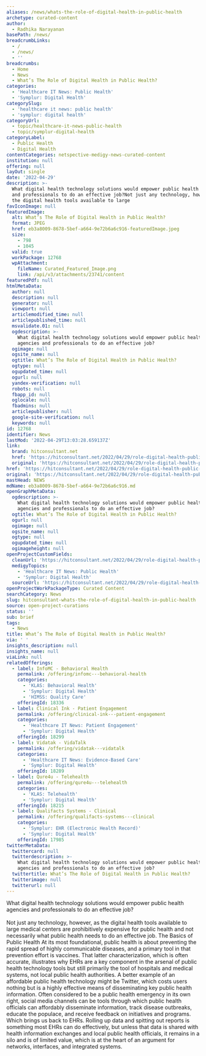 ```yaml
---
aliases: /news/whats-the-role-of-digital-health-in-public-health
archetype: curated-content
author:
  - Radhika Narayanan
basePath: /news/
breadcrumbLinks:
  - /
  - /news/
  - ''
breadcrumbs:
  - Home
  - News
  - What’s The Role of Digital Health in Public Health?
categories:
  - 'Healthcare IT News: Public Health'
  - 'Symplur: Digital Health'
categorySlug:
  - 'healthcare it news: public health'
  - 'symplur: digital health'
categoryUrl:
  - topic/healthcare-it-news-public-health
  - topic/symplur-digital-health
categoryLabel:
  - Public Health
  - Digital Health
contentCategories: netspective-medigy-news-curated-content
institution: null
offering: null
layOut: single
date: '2022-04-29'
description: >-
  What digital health technology solutions would empower public health agencies
  and professionals to do an effective job?Not just any technology, however, as
  the digital health tools available to large 
favIconImage: null
featuredImage:
  alt: What’s The Role of Digital Health in Public Health?
  format: JPEG
  href: eb3a8009-8678-5bef-a664-9e72b6a6c916-featuredImage.jpeg
  size:
    - 798
    - 1045
  valid: true
  workPackage: 12768
  wpAttachment:
    fileName: Curated_Featured_Image.png
    link: /api/v3/attachments/23741/content
featuredPdf: null
htmlMetaData:
  author: null
  description: null
  generator: null
  viewport: null
  articlemodified_time: null
  articlepublished_time: null
  msvalidate.01: null
  ogdescription: >-
    What digital health technology solutions would empower public health
    agencies and professionals to do an effective job?
  ogimage: null
  ogsite_name: null
  ogtitle: What’s The Role of Digital Health in Public Health?
  ogtype: null
  ogupdated_time: null
  ogurl: null
  yandex-verification: null
  robots: null
  fbapp_id: null
  oglocale: null
  fbadmins: null
  articlepublisher: null
  google-site-verification: null
  keywords: null
id: 12768
identifier: News
lastMod: '2022-04-29T13:03:28.659137Z'
link:
  brand: hitconsultant.net
  href: 'https://hitconsultant.net/2022/04/29/role-digital-health-public-health/'
  original: 'https://hitconsultant.net/2022/04/29/role-digital-health-public-health/'
href: 'https://hitconsultant.net/2022/04/29/role-digital-health-public-health/'
original: 'https://hitconsultant.net/2022/04/29/role-digital-health-public-health/'
mastHead: NEWS
mdName: eb3a8009-8678-5bef-a664-9e72b6a6c916.md
openGraphMetaData:
  ogdescription: >-
    What digital health technology solutions would empower public health
    agencies and professionals to do an effective job?
  ogtitle: What’s The Role of Digital Health in Public Health?
  ogurl: null
  ogimage: null
  ogsite_name: null
  ogtype: null
  ogupdated_time: null
  ogimageheight: null
openProjectCustomFields:
  cleanUrl: 'https://hitconsultant.net/2022/04/29/role-digital-health-public-health/'
  medigyTopics:
    - 'Healthcare IT News: Public Health'
    - 'Symplur: Digital Health'
  sourceUrl: 'https://hitconsultant.net/2022/04/29/role-digital-health-public-health/'
openProjectWorkPackageType: Curated Content
searchCategory: News
slug: hitconsultant-whats-the-role-of-digital-health-in-public-health
source: open-project-curations
status: ''
sub: brief
tags:
  - News
title: What’s The Role of Digital Health in Public Health?
via: ' '
insights_description: null
insights_name: null
viaLink: null
relatedOfferings:
  - label: InfoMC - Behavioral Health
    permalink: /offering/infomc---behavioral-health
    categories:
      - 'KLAS: Behavioral Health'
      - 'Symplur: Digital Health'
      - 'HIMSS: Quality Care'
    offeringId: 18336
  - label: Clinical Ink - Patient Engagement
    permalink: /offering/clinical-ink---patient-engagement
    categories:
      - 'Healthcare IT News: Patient Engagement'
      - 'Symplur: Digital Health'
    offeringId: 18299
  - label: Vidatak - VidaTalk
    permalink: /offering/vidatak---vidatalk
    categories:
      - 'Healthcare IT News: Evidence-Based Care'
      - 'Symplur: Digital Health'
    offeringId: 18289
  - label: Qure4u - Telehealth
    permalink: /offering/qure4u---telehealth
    categories:
      - 'KLAS: Telehealth'
      - 'Symplur: Digital Health'
    offeringId: 18215
  - label: Qualifacts Systems - Clinical
    permalink: /offering/qualifacts-systems---clinical
    categories:
      - 'Symplur: EHR (Electronic Health Record)'
      - 'Symplur: Digital Health'
    offeringId: 17985
twitterMetaData:
  twittercard: null
  twitterdescription: >-
    What digital health technology solutions would empower public health
    agencies and professionals to do an effective job?
  twittertitle: What’s The Role of Digital Health in Public Health?
  twitterimage: null
  twitterurl: null
---
```

<p>What digital health technology solutions would empower public health agencies and professionals to do an effective job?<br><br>Not just any technology, however, as the digital health tools available to large medical centers are prohibitively expensive for public health and not necessarily what public health needs to do an effective job.
The Basics of Public Health
At its most foundational, public health is about preventing the rapid spread of highly communicable diseases, and a primary tool in that prevention effort is vaccines.
That latter characterization, which is often accurate, illustrates why EHRs are a key component in the arsenal of public health technology tools but still primarily the tool of hospitals and medical systems, not local public health authorities.
A better example of an affordable public health technology might be Twitter, which costs users nothing but is a highly effective means of disseminating key public health information.
Often considered to be a public health emergency in its own right, social media channels can be tools through which public health officials can affordably disseminate information, track disease outbreaks, educate the populace, and receive feedback on initiatives and programs.
Which brings us back to EHRs. Rolling up data and spitting out reports is something most EHRs can do effectively, but unless that data is shared with health information exchanges and local public health officials, it remains in a silo and is of limited value, which is at the heart of an argument for networks, interfaces, and integrated systems.</p>
